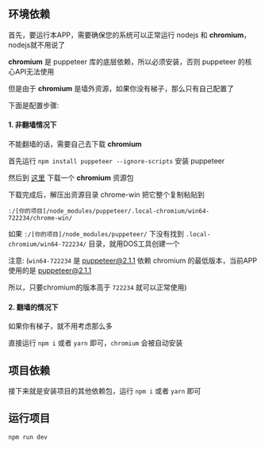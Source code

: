 ## 环境依赖
首先，要运行本APP，需要确保您的系统可以正常运行 nodejs 和 **chromium**，nodejs就不用说了

**chromium** 是 puppeteer 库的底层依赖，所以必须安装，否则 puppeteer 的核心API无法使用

但是由于 **chromium** 是墙外资源，如果你没有梯子，那么只有自己配置了

下面是配置步骤:

#### 1. 非翻墙情况下

不能翻墙的话，需要自己去下载 **chromium**

首先运行 `npm install puppeteer --ignore-scripts` 安装 puppeteer

然后到 [这里](https://chromium.en.lo4d.com/download) 下载一个 **chromium** 资源包

下载完成后，解压出资源目录 chrome-win 把它整个复制粘贴到 

`:/[你的项目]/node_modules/puppeteer/.local-chromium/win64-722234/chrome-win/`

如果 `:/[你的项目]/node_modules/puppeteer/` 下没有找到 `.local-chromium/win64-722234/` 目录，就用DOS工具创建一个

注意: (`win64-722234` 是 puppeteer@2.1.1 依赖 chromium 的最低版本，当前APP使用的是 puppeteer@2.1.1

所以，只要chromium的版本高于 `722234`  就可以正常使用)

#### 2. 翻墙的情况下

如果你有梯子，就不用考虑那么多

直接运行 `npm i` 或者 `yarn` 即可，`chromium` 会被自动安装

## 项目依赖
接下来就是安装项目的其他依赖包，运行 `npm i` 或者 `yarn` 即可
## 运行项目
`npm run dev`
